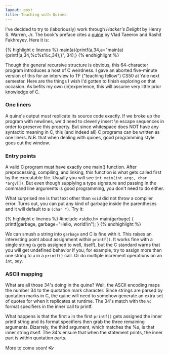 ```yaml
---
layout: post
title: Teaching with Quines
---
```

I've decided to try to (laboriously) work through *Hacker's Delight* by Henry S. Warren, Jr. The book's preface cites a [quine](http://en.wikipedia.org/wiki/Quine_(computing)) by Vlad Taeerov and Rashit Fakhreyev. Here it is:

{% highlight c linenos %}
main(a){printf(a,34,a="main(a){printf(a,34,%c%s%c,34);}", 34);}
{% endhighlight %}

Though the general recursive structure is obvious, this 64-character program introduces a host of C weirdness. I gave an aborted five-minute version of this for an interview to TF ("teaching fellow") CS50 at Yale next semester. Here are the things I wish I'd gotten to finish exploring on that occasion. As befits my own (in)experience, this will assume very little prior knowledge of C.

### One liners ###
A quine's output must replicate its source code exactly. If we broke up the program with newlines, we'd need to cleverly insert \n escape sequences in order to preserve this property. But since whitespace does NOT have any syntactic meaning in C, this (and indeed all) C programs can be written as one liners. N.B. that when dealing with quines, good programming style goes out the window.

### Entry points ###
A valid C program must have exactly one main() function. After preprocessing, compiling, and linking, this function is what gets called first by the executable file. Usually you will see `int main(int argc, char *argv[])`. But even though supplying a type signature and passing in the command line arguments is good programming, you don't need to do either.

What surprised me is that text other than `void` did not throw a compiler error. Turns out, you can put any kind of garbage inside the parentheses and it will default to a `(char *)`. Try it:

{% highlight c linenos %}
#include <stdio.h>
main(garbage)
{
	 printf(garbage, garbage="Hello, world!\n");
}
{% endhighlight %}

We can smush a string into `garbage` and C is fine with it. This raises an interesting point about assignment within `printf()`. It works fine with a single string (`a` gets assigned to well, itself), but the C standard warns that you will get undefined behavior if you, for example, try to assign more than one string to `a` in a `printf()` call. Or do multiple increment operations on an `int`, say.

### ASCII mapping ###
What are all those 34's doing in the quine? Well, the ASCII encoding maps the number 34 to the quotation mark character. Since strings are parsed by quotation marks in C, the quine will need to somehow generate an extra set of quotes for when it replicates at runtime. The 34's match with the `%c` format specifiers in the inner call to printf.

What happens is that the first `a` in the first `printf()` gets assigned the inner printf string and its format specifiers then grab the three remaining arguments. Bizarrely, the third argument, which matches the %s, is that inner string itself. The 34's ensure that when the statement prints, the inner part is within quotation parts.

More to come soon! :eyeglasses:
